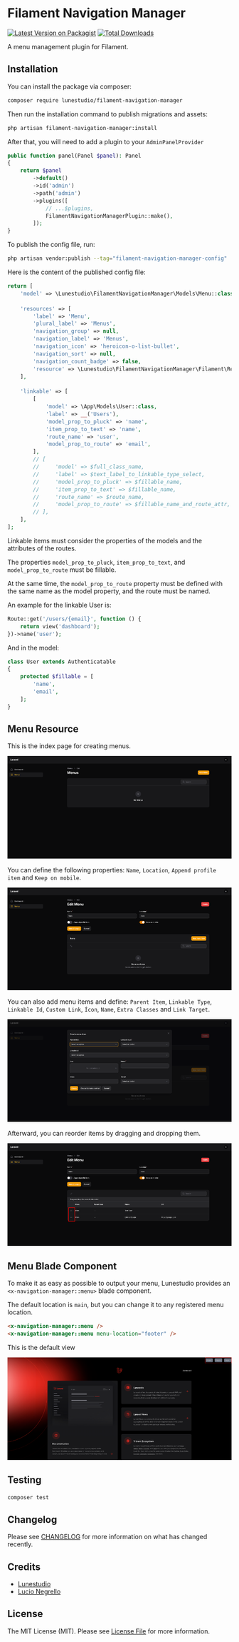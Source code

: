 # Filament Navigation Manager

[![Latest Version on Packagist](https://img.shields.io/packagist/v/lunestudio/filament-navigation-manager.svg?style=flat-square)](https://packagist.org/packages/lunestudio/filament-navigation-manager)
[![Total Downloads](https://img.shields.io/packagist/dt/lunestudio/filament-navigation-manager.svg?style=flat-square)](https://packagist.org/packages/lunestudio/filament-navigation-manager)

A menu management plugin for Filament.

<!-- docs_start -->

## Installation

You can install the package via composer:

```bash
composer require lunestudio/filament-navigation-manager
```

Then run the installation command to publish migrations and assets:

```bash
php artisan filament-navigation-manager:install
```

After that, you will need to add a plugin to your `AdminPanelProvider`

```php
public function panel(Panel $panel): Panel
{
    return $panel
        ->default()
        ->id('admin')
        ->path('admin')
        ->plugins([
            // ...$plugins,
            FilamentNavigationManagerPlugin::make(),
        ]);
}
```

To publish the config file, run:

```bash
php artisan vendor:publish --tag="filament-navigation-manager-config"
```

Here is the content of the published config file:

```php
return [
    'model' => \Lunestudio\FilamentNavigationManager\Models\Menu::class,

    'resources' => [
        'label' => 'Menu',
        'plural_label' => 'Menus',
        'navigation_group' => null,
        'navigation_label' => 'Menus',
        'navigation_icon' => 'heroicon-o-list-bullet',
        'navigation_sort' => null,
        'navigation_count_badge' => false,
        'resource' => \Lunestudio\FilamentNavigationManager\Filament\Resources\MenuResource::class,
    ],

    'linkable' => [
        [
            'model' => \App\Models\User::class,
            'label' => __('Users'),
            'model_prop_to_pluck' => 'name',
            'item_prop_to_text' => 'name',
            'route_name' => 'user',
            'model_prop_to_route' => 'email',
        ],
        // [
        //     'model' => $full_class_name,
        //     'label' => $text_label_to_linkable_type_select,
        //     'model_prop_to_pluck' => $fillable_name,
        //     'item_prop_to_text' => $fillable_name,
        //     'route_name' => $route_name,
        //     'model_prop_to_route' => $fillable_name_and_route_attr,
        // ],
    ],
];
```

Linkable items must consider the properties of the models and the attributes of the routes.

The properties `model_prop_to_pluck`, `item_prop_to_text`, and `model_prop_to_route` must be fillable.

At the same time, the `model_prop_to_route` property must be defined with the same name as the model property, and the route must be named.

An example for the linkable User is:

```php
Route::get('/users/{email}', function () {
    return view('dashboard');
})->name('user');
```

And in the model:

```php
class User extends Authenticatable
{
    protected $fillable = [
        'name',
        'email',
    ];
}
```

## Menu Resource

This is the index page for creating menus.

<p align="center"><img src="/art/resource.png" alt="Menu Resource"></p>

You can define the following properties: `Name`, `Location`, `Append profile item` and `Keep on mobile`.

<p align="center"><img src="/art/edit-page.png" alt="Edit Menu"></p>

You can also add menu items and define: `Parent Item`, `Linkable Type`, `Linkable Id`, `Custom Link`, `Ícon`, `Name`, `Extra Classes` and `Link Target`.

<p align="center"><img src="/art/add-item.png" alt="Add Item"></p>

Afterward, you can reorder items by dragging and dropping them.

<p align="center"><img src="/art/reorder.png" alt="Reorder Items"></p>

## Menu Blade Component

To make it as easy as possible to output your menu, Lunestudio provides an
`<x-navigation-manager::menu>` blade component.

The default location is `main`, but you can change it to any registered menu location.

```html
<x-navigation-manager::menu />
<x-navigation-manager::menu menu-location="footer" />
```

This is the default view

<p align="center"><img src="/art/view.png" alt="Menu View"></p>

<!-- docs_end -->

## Testing

```bash
composer test
```

## Changelog

Please see [CHANGELOG](CHANGELOG.md) for more information on what has changed recently.

## Credits

-   [Lunestudio](https://github.com/Lunestudio)
-   [Lucio Negrello](https://github.com/whoisnegrello)

## License

The MIT License (MIT). Please see [License File](LICENSE.md) for more information.
